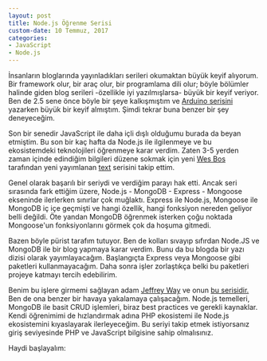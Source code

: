 ```yaml
---
layout: post
title: Node.js Öğrenme Serisi
custom-date: 10 Temmuz, 2017
categories: 
- JavaScript
- Node.js
---
```


İnsanların bloglarında yayınladıkları serileri okumaktan büyük keyif alıyorum. Bir framework olur, bir araç olur, bir programlama dili olur; böyle bölümler halinde giden blog serileri -özellikle iyi yazılmışlarsa- büyük bir keyif veriyor. Ben de 2.5 sene önce böyle bir şeye kalkışmıştım ve [Arduino serisini](/categories/arduino-bisiklet-isigi/) yazarken büyük bir keyif almıştım. Şimdi tekrar buna benzer bir şey deneyeceğim.

Son bir senedir JavaScript ile daha içli dışlı olduğumu burada da beyan etmiştim. Bu son bir kaç hafta da Node.js ile ilgilenmeye ve bu ekosistemdeki teknolojileri öğrenmeye karar verdim. Zaten 3-5 yerden zaman içinde edindiğim bilgileri düzene sokmak için yeni [Wes Bos](https://twitter.com/wesbos) tarafından yeni yayımlanan [text](https://learnnode.com) serisini takip ettim. 

Genel olarak başarılı bir seriydi ve verdiğim parayı hak etti. Ancak seri sırasında fark ettiğim üzere, Node.js - MongoDB - Express - Mongoose ekseninde ilerlerken sınırlar çok muğlaktı. Express ile Node.js, Mongoose ile MongoDB iç içe geçmişti ve hangi özellik, hangi fonksiyon nereden geliyor belli değildi. Öte yandan MongoDB öğrenmek isterken çoğu noktada Mongoose'un fonksiyonlarını görmek çok da hoşuma gitmedi. 

Bazen böyle pürist tarafım tutuyor. Ben de kolları sıvayıp sıfırdan Node.JS ve MongoDB ile bir blog yapmaya karar verdim. Bunu da bu blogda bir yazı dizisi olarak yayımlayacağım. Başlangıçta Express veya Mongoose gibi paketleri kullanmayacağım. Daha sonra işler zorlaştıkça belki bu paketleri projeye katmayı tercih edebilirim.

Benim bu işlere girmemi sağlayan adam [Jeffrey Way](https://twitter.com/jeffrey_way) ve onun [bu serisidir.](https://code.tutsplus.com/courses/php-fundamentals) Ben de ona benzer bir havaya yakalamaya çalışacağım. Node.js temelleri, MongoDB ile basit CRUD işlemleri, biraz best practices ve gerekli kaynaklar. Kendi öğrenimimi de hızlandırmak adına PHP ekosistemi ile Node.js ekosistemini kıyaslayarak ilerleyeceğim. Bu seriyi takip etmek istiyorsanız giriş seviyesinde PHP ve JavaScript bilgisine sahip olmalısınız. 

Haydi başlayalım:



